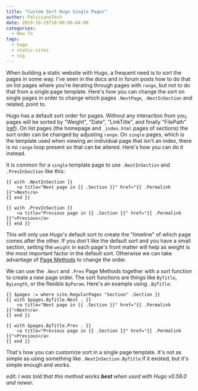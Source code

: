 ```yaml
---
title: "Custom Sort Hugo Single Pages"
author: FelicianoTech
date: 2019-10-25T10:00:00-04:00
categories:
  - How To
tags:
  - hugo
  - static-sites
  - ssg
---
```


When building a static website with Hugo, a frequent need is to sort the pages in some way.
I've seen in the docs and in forum posts how to do that on list pages where you're iterating through pages with `range`, but not to do that from a single page template.
Here's how you can change the sort on single pages in order to change which pages `.NextPage`, `.NextInSection` and related, point to.

<!--more-->

Hugo has a default sort order for pages.
Without any interaction from you, pages will be sorted by "Weight", "Date", "LinkTitle", and finally "FilePath" ([ref][1]).
On list pages (the homepage and `_index.html` pages of sections) the sort order can be changed by adjusting `range`.
On `single` pages, which is the template used when viewing an individual page that isn't an index, there is no `range` loop present so that can be altered.
Here's how you can do it instead.

It is common for a `single` template page to use `.NextInSection` and `.PrevInSection` like this:

```hugo
{{ with .NextInSection }}
	<a title="Next page in {{ .Section }}" href="{{ .Permalink }}">Next</a>
{{ end }}

{{ with .PrevInSection }}
	<a title="Previous page in {{ .Section }}" href="{{ .Permalink }}">Previous</a>
{{ end }}
```

This will only use Hugo's default sort to create the "timeline" of which page comes after the other.
If you don't like the default sort and you have a small section, setting the `weight` in each page's front matter will help as weight is the most important factor in the default sort.
Otherwise we can take advantage of [Page Methods][2] to change the order.

We can use the `.Next` and `.Prev` Page Methods together with a sort function to create a new page order.
The sort functions are things like `ByTitle`, `ByLength`, or the flexible `ByParam`.
Here's an example using `.ByTitle`:

```hugo
{{ $pages := where site.RegularPages "Section" .Section }}
{{ with $pages.ByTitle.Next . }}
	<a title="Next page in {{ .Section }}" href="{{ .Permalink }}">Next</a>
{{ end }}

{{ with $pages.ByTitle.Prev . }}
	<a title="Previous page in {{ .Section }}" href="{{ .Permalink }}">Previous</a>
{{ end }}
```

That's how you can customize sort in a single page template.
It's not as simple as using something like `.NextInSection.ByTitle` if it existed, but it's simple enough and works.


_edit: I was told that this method works **best** when used with Hugo v0.59.0 and newer._



[1]: https://gohugo.io/templates/lists/#default-weight-date-linktitle-filepath
[2]: https://gohugo.io/variables/pages/
